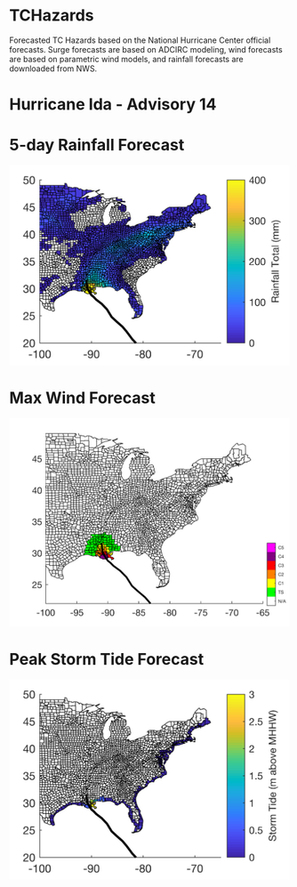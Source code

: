 # TCHazards

Forecasted TC Hazards based on the National Hurricane Center official forecasts. Surge forecasts are based on ADCIRC modeling, wind forecasts are based on parametric wind models, and rainfall forecasts are downloaded from NWS. 

# Hurricane Ida - Advisory 14

# 5-day Rainfall Forecast
![Alt text](al092021_14_rain.png?raw=true "Title")

# Max Wind Forecast 
![Alt text](al092021_14_wind.png?raw=true "Title")

# Peak Storm Tide Forecast 
![Alt text](al092021_14_surge.png?raw=true "Title")
